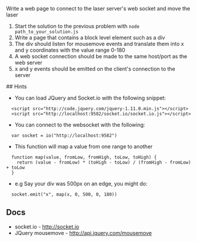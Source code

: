 Write a web page to connect to the laser server's web socket and move the laser

1. Start the solution to the previous problem with `node path_to_your_solution.js`
2. Write a page that contains a block level element such as a div
3. The div should listen for mousemove events and translate them into x and y coordinates with the value range 0-180
4. A web socket connection should be made to the same host/port as the web server
4. x and y events should be emitted on the client's connection to the server

## Hints

* You can load JQuery and Socket.io with the following snippet:

```
  <script src="http://code.jquery.com/jquery-1.11.0.min.js"></script>
  <script src="http://localhost:9582/socket.io/socket.io.js"></script>
```

* You can connect to the websocket with the following:

```
  var socket = io("http://localhost:9582")
```

* This function will map a value from one range to another

```
  function map(value, fromLow, fromHigh, toLow, toHigh) {
    return (value - fromLow) * (toHigh - toLow) / (fromHigh - fromLow) + toLow
  }
```

* e.g Say your div was 500px on an edge, you might do:

```
  socket.emit("x", map(x, 0, 500, 0, 180))
```

## Docs

- socket.io - http://socket.io
- JQuery mousemove - http://api.jquery.com/mousemove
